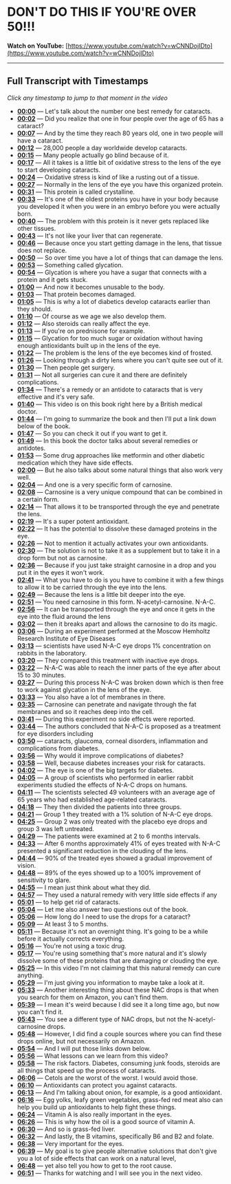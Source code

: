 # DON'T DO THIS IF YOU'RE OVER 50!!!

**Watch on YouTube:** [https://www.youtube.com/watch?v=wCNNDojIDto](https://www.youtube.com/watch?v=wCNNDojIDto)

---

## Full Transcript with Timestamps

*Click any timestamp to jump to that moment in the video*

- **[00:00](https://www.youtube.com/watch?v=wCNNDojIDto&t=0s)** — Let's talk about the number one best remedy for cataracts.
- **[00:02](https://www.youtube.com/watch?v=wCNNDojIDto&t=2s)** — Did you realize that one in four people over the age of 65 has a cataract?
- **[00:07](https://www.youtube.com/watch?v=wCNNDojIDto&t=7s)** — And by the time they reach 80 years old, one in two people will have a cataract.
- **[00:12](https://www.youtube.com/watch?v=wCNNDojIDto&t=12s)** — 28,000 people a day worldwide develop cataracts.
- **[00:15](https://www.youtube.com/watch?v=wCNNDojIDto&t=15s)** — Many people actually go blind because of it.
- **[00:17](https://www.youtube.com/watch?v=wCNNDojIDto&t=17s)** — All it takes is a little bit of oxidative stress to the lens of the eye to start developing cataracts.
- **[00:24](https://www.youtube.com/watch?v=wCNNDojIDto&t=24s)** — Oxidative stress is kind of like a rusting out of a tissue.
- **[00:27](https://www.youtube.com/watch?v=wCNNDojIDto&t=27s)** — Normally in the lens of the eye you have this organized protein.
- **[00:31](https://www.youtube.com/watch?v=wCNNDojIDto&t=31s)** — This protein is called crystalline.
- **[00:33](https://www.youtube.com/watch?v=wCNNDojIDto&t=33s)** — It's one of the oldest proteins you have in your body because you developed it when you were in an embryo before you were actually born.
- **[00:40](https://www.youtube.com/watch?v=wCNNDojIDto&t=40s)** — The problem with this protein is it never gets replaced like other tissues.
- **[00:43](https://www.youtube.com/watch?v=wCNNDojIDto&t=43s)** — It's not like your liver that can regenerate.
- **[00:46](https://www.youtube.com/watch?v=wCNNDojIDto&t=46s)** — Because once you start getting damage in the lens, that tissue does not replace.
- **[00:50](https://www.youtube.com/watch?v=wCNNDojIDto&t=50s)** — So over time you have a lot of things that can damage the lens.
- **[00:53](https://www.youtube.com/watch?v=wCNNDojIDto&t=53s)** — Something called glycation.
- **[00:54](https://www.youtube.com/watch?v=wCNNDojIDto&t=54s)** — Glycation is where you have a sugar that connects with a protein and it gets stuck.
- **[01:00](https://www.youtube.com/watch?v=wCNNDojIDto&t=60s)** — And now it becomes unusable to the body.
- **[01:03](https://www.youtube.com/watch?v=wCNNDojIDto&t=63s)** — That protein becomes damaged.
- **[01:05](https://www.youtube.com/watch?v=wCNNDojIDto&t=65s)** — This is why a lot of diabetics develop cataracts earlier than they should.
- **[01:10](https://www.youtube.com/watch?v=wCNNDojIDto&t=70s)** — Of course as we age we also develop them.
- **[01:12](https://www.youtube.com/watch?v=wCNNDojIDto&t=72s)** — Also steroids can really affect the eye.
- **[01:13](https://www.youtube.com/watch?v=wCNNDojIDto&t=73s)** — If you're on prednisone for example.
- **[01:15](https://www.youtube.com/watch?v=wCNNDojIDto&t=75s)** — Glycation for too much sugar or oxidation without having enough antioxidants built up in the lens of the eye.
- **[01:22](https://www.youtube.com/watch?v=wCNNDojIDto&t=82s)** — The problem is the lens of the eye becomes kind of frosted.
- **[01:26](https://www.youtube.com/watch?v=wCNNDojIDto&t=86s)** — Looking through a dirty lens where you can't quite see out of it.
- **[01:30](https://www.youtube.com/watch?v=wCNNDojIDto&t=90s)** — Then people get surgery.
- **[01:31](https://www.youtube.com/watch?v=wCNNDojIDto&t=91s)** — Not all surgeries can cure it and there are definitely complications.
- **[01:34](https://www.youtube.com/watch?v=wCNNDojIDto&t=94s)** — There's a remedy or an antidote to cataracts that is very effective and it's very safe.
- **[01:40](https://www.youtube.com/watch?v=wCNNDojIDto&t=100s)** — This video is on this book right here by a British medical doctor.
- **[01:44](https://www.youtube.com/watch?v=wCNNDojIDto&t=104s)** — I'm going to summarize the book and then I'll put a link down below of the book.
- **[01:47](https://www.youtube.com/watch?v=wCNNDojIDto&t=107s)** — So you can check it out if you want to get it.
- **[01:49](https://www.youtube.com/watch?v=wCNNDojIDto&t=109s)** — In this book the doctor talks about several remedies or antidotes.
- **[01:53](https://www.youtube.com/watch?v=wCNNDojIDto&t=113s)** — Some drug approaches like metformin and other diabetic medication which they have side effects.
- **[02:00](https://www.youtube.com/watch?v=wCNNDojIDto&t=120s)** — But he also talks about some natural things that also work very well.
- **[02:04](https://www.youtube.com/watch?v=wCNNDojIDto&t=124s)** — And one is a very specific form of carnosine.
- **[02:08](https://www.youtube.com/watch?v=wCNNDojIDto&t=128s)** — Carnosine is a very unique compound that can be combined in a certain form.
- **[02:14](https://www.youtube.com/watch?v=wCNNDojIDto&t=134s)** — That allows it to be transported through the eye and penetrate the lens.
- **[02:19](https://www.youtube.com/watch?v=wCNNDojIDto&t=139s)** — It's a super potent antioxidant.
- **[02:22](https://www.youtube.com/watch?v=wCNNDojIDto&t=142s)** — It has the potential to dissolve these damaged proteins in the eye.
- **[02:26](https://www.youtube.com/watch?v=wCNNDojIDto&t=146s)** — Not to mention it actually activates your own antioxidants.
- **[02:30](https://www.youtube.com/watch?v=wCNNDojIDto&t=150s)** — The solution is not to take it as a supplement but to take it in a drop form but not as carnosine.
- **[02:36](https://www.youtube.com/watch?v=wCNNDojIDto&t=156s)** — Because if you just take straight carnosine in a drop and you put it in the eyes it won't work.
- **[02:41](https://www.youtube.com/watch?v=wCNNDojIDto&t=161s)** — What you have to do is you have to combine it with a few things to allow it to be carried through the eye into the lens.
- **[02:49](https://www.youtube.com/watch?v=wCNNDojIDto&t=169s)** — Because the lens is a little bit deeper into the eye.
- **[02:51](https://www.youtube.com/watch?v=wCNNDojIDto&t=171s)** — You need carnosine in this form. N-acetyl-carnosine. N-A-C.
- **[02:56](https://www.youtube.com/watch?v=wCNNDojIDto&t=176s)** — It can be transported through the eye and once it gets in the eye into the fluid around the lens
- **[03:02](https://www.youtube.com/watch?v=wCNNDojIDto&t=182s)** — then it breaks apart and allows the carnosine to do its magic.
- **[03:06](https://www.youtube.com/watch?v=wCNNDojIDto&t=186s)** — During an experiment performed at the Moscow Hemholtz Research Institute of Eye Diseases
- **[03:13](https://www.youtube.com/watch?v=wCNNDojIDto&t=193s)** — scientists have used N-A-C eye drops 1% concentration on rabbits in the laboratory.
- **[03:20](https://www.youtube.com/watch?v=wCNNDojIDto&t=200s)** — They compared this treatment with inactive eye drops.
- **[03:22](https://www.youtube.com/watch?v=wCNNDojIDto&t=202s)** — N-A-C was able to reach the inner parts of the eye after about 15 to 30 minutes.
- **[03:27](https://www.youtube.com/watch?v=wCNNDojIDto&t=207s)** — During this process N-A-C was broken down which is then free to work against glycation in the lens of the eye.
- **[03:33](https://www.youtube.com/watch?v=wCNNDojIDto&t=213s)** — You also have a lot of membranes in there.
- **[03:35](https://www.youtube.com/watch?v=wCNNDojIDto&t=215s)** — Carnosine can penetrate and navigate through the fat membranes and so it reaches deep into the cell.
- **[03:41](https://www.youtube.com/watch?v=wCNNDojIDto&t=221s)** — During this experiment no side effects were reported.
- **[03:44](https://www.youtube.com/watch?v=wCNNDojIDto&t=224s)** — The authors concluded that N-A-C is proposed as a treatment for eye disorders including
- **[03:50](https://www.youtube.com/watch?v=wCNNDojIDto&t=230s)** — cataracts, glaucoma, corneal disorders, inflammation and complications from diabetes.
- **[03:56](https://www.youtube.com/watch?v=wCNNDojIDto&t=236s)** — Why would it improve complications of diabetes?
- **[03:58](https://www.youtube.com/watch?v=wCNNDojIDto&t=238s)** — Well, because diabetes increases your risk for cataracts.
- **[04:02](https://www.youtube.com/watch?v=wCNNDojIDto&t=242s)** — The eye is one of the big targets for diabetes.
- **[04:05](https://www.youtube.com/watch?v=wCNNDojIDto&t=245s)** — A group of scientists who performed in earlier rabbit experiments studied the effects of N-A-C drops on humans.
- **[04:11](https://www.youtube.com/watch?v=wCNNDojIDto&t=251s)** — The scientists selected 49 volunteers with an average age of 65 years who had established age-related cataracts.
- **[04:18](https://www.youtube.com/watch?v=wCNNDojIDto&t=258s)** — They then divided the patients into three groups.
- **[04:21](https://www.youtube.com/watch?v=wCNNDojIDto&t=261s)** — Group 1 they treated with a 1% solution of N-A-C eye drops.
- **[04:25](https://www.youtube.com/watch?v=wCNNDojIDto&t=265s)** — Group 2 was only treated with the placebo eye drops and group 3 was left untreated.
- **[04:29](https://www.youtube.com/watch?v=wCNNDojIDto&t=269s)** — The patients were examined at 2 to 6 months intervals.
- **[04:33](https://www.youtube.com/watch?v=wCNNDojIDto&t=273s)** — After 6 months approximately 41% of eyes treated with N-A-C presented a significant reduction in the clouding of the lens.
- **[04:44](https://www.youtube.com/watch?v=wCNNDojIDto&t=284s)** — 90% of the treated eyes showed a gradual improvement of vision.
- **[04:48](https://www.youtube.com/watch?v=wCNNDojIDto&t=288s)** — 89% of the eyes showed up to a 100% improvement of sensitivity to glare.
- **[04:55](https://www.youtube.com/watch?v=wCNNDojIDto&t=295s)** — I mean just think about what they did.
- **[04:57](https://www.youtube.com/watch?v=wCNNDojIDto&t=297s)** — They used a natural remedy with very little side effects if any
- **[05:01](https://www.youtube.com/watch?v=wCNNDojIDto&t=301s)** — to help get rid of cataracts.
- **[05:04](https://www.youtube.com/watch?v=wCNNDojIDto&t=304s)** — Let me also answer two questions out of the book.
- **[05:06](https://www.youtube.com/watch?v=wCNNDojIDto&t=306s)** — How long do I need to use the drops for a cataract?
- **[05:09](https://www.youtube.com/watch?v=wCNNDojIDto&t=309s)** — At least 3 to 5 months.
- **[05:11](https://www.youtube.com/watch?v=wCNNDojIDto&t=311s)** — Because it's not an overnight thing. It's going to be a while before it actually corrects everything.
- **[05:16](https://www.youtube.com/watch?v=wCNNDojIDto&t=316s)** — You're not using a toxic drug.
- **[05:17](https://www.youtube.com/watch?v=wCNNDojIDto&t=317s)** — You're using something that's more natural and it's slowly dissolve some of these proteins that are damaging or clouding the eye.
- **[05:25](https://www.youtube.com/watch?v=wCNNDojIDto&t=325s)** — In this video I'm not claiming that this natural remedy can cure anything.
- **[05:29](https://www.youtube.com/watch?v=wCNNDojIDto&t=329s)** — I'm just giving you information to maybe take a look at it.
- **[05:33](https://www.youtube.com/watch?v=wCNNDojIDto&t=333s)** — Another interesting thing about these NAC drops is that when you search for them on Amazon, you can't find them.
- **[05:39](https://www.youtube.com/watch?v=wCNNDojIDto&t=339s)** — I mean it's weird because I did see it a long time ago, but now you can't find it.
- **[05:43](https://www.youtube.com/watch?v=wCNNDojIDto&t=343s)** — You see a different type of NAC drops, but not the N-acetyl-carnosine drops.
- **[05:48](https://www.youtube.com/watch?v=wCNNDojIDto&t=348s)** — However, I did find a couple sources where you can find these drops online, but not necessarily on Amazon.
- **[05:54](https://www.youtube.com/watch?v=wCNNDojIDto&t=354s)** — And I will put those links down below.
- **[05:56](https://www.youtube.com/watch?v=wCNNDojIDto&t=356s)** — What lessons can we learn from this video?
- **[05:58](https://www.youtube.com/watch?v=wCNNDojIDto&t=358s)** — The risk factors. Diabetes, consuming junk foods, steroids are all things that speed up the process of cataracts.
- **[06:06](https://www.youtube.com/watch?v=wCNNDojIDto&t=366s)** — Cetols are the worst of the worst. I would avoid those.
- **[06:10](https://www.youtube.com/watch?v=wCNNDojIDto&t=370s)** — Antioxidants can protect you against cataracts.
- **[06:13](https://www.youtube.com/watch?v=wCNNDojIDto&t=373s)** — And I'm talking about onion, for example, is a good antioxidant.
- **[06:16](https://www.youtube.com/watch?v=wCNNDojIDto&t=376s)** — Egg yolks, leafy green vegetables, grass-fed red meat also can help you build up antioxidants to help fight these things.
- **[06:24](https://www.youtube.com/watch?v=wCNNDojIDto&t=384s)** — Vitamin A is also really important in the eyes.
- **[06:26](https://www.youtube.com/watch?v=wCNNDojIDto&t=386s)** — This is why how the oil is a good source of vitamin A.
- **[06:30](https://www.youtube.com/watch?v=wCNNDojIDto&t=390s)** — And so is grass-fed liver.
- **[06:32](https://www.youtube.com/watch?v=wCNNDojIDto&t=392s)** — And lastly, the B vitamins, specifically B6 and B2 and folate.
- **[06:38](https://www.youtube.com/watch?v=wCNNDojIDto&t=398s)** — Very important for the eyes.
- **[06:39](https://www.youtube.com/watch?v=wCNNDojIDto&t=399s)** — My goal is to give people alternative solutions that don't give you a lot of side effects that can work on a natural level,
- **[06:48](https://www.youtube.com/watch?v=wCNNDojIDto&t=408s)** — yet also tell you how to get to the root cause.
- **[06:51](https://www.youtube.com/watch?v=wCNNDojIDto&t=411s)** — Thanks for watching and I will see you in the next video.
